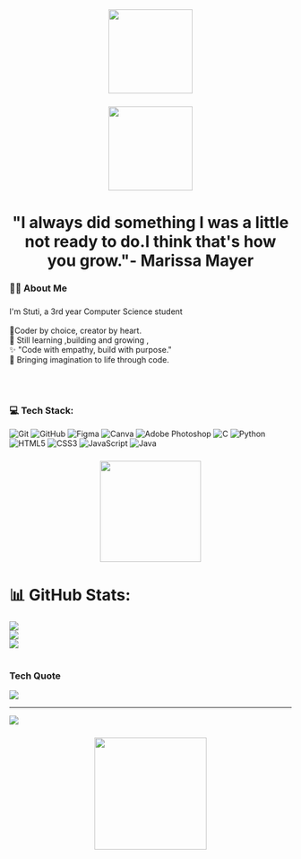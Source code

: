 ##
<div align="center">
  <img height="150" src= https://user-images.githubusercontent.com/74038190/221352975-94759904-aa4c-4032-a8ab-b546efb9c478.gif />
</div>

###
<div align="center">
  <img height="150" src= https://user-images.githubusercontent.com/74038190/226190894-18e959ba-d458-4a94-ac44-790190f2a947.gif />
</div>
<h1 align="center">"I always did something I was a little not ready to do.I think that's how you grow."- Marissa Mayer </h1>

###

<h3 align="left">👩‍💻  About Me</h3>

###
<p align="left">I'm Stuti, a 3rd year Computer Science student<br><br>
🔭Coder by choice, creator by heart.<br>
🌱 Still learning ,building and growing ,<br>
✨ "Code with empathy, build with purpose."<br>
💫 Bringing imagination to life through code.<br> </p><br>
<br>


### 💻 Tech Stack:
![Git](https://img.shields.io/badge/git-%23F05033.svg?style=for-the-badge&logo=git&logoColor=white) ![GitHub](https://img.shields.io/badge/github-%23121011.svg?style=for-the-badge&logo=github&logoColor=white) ![Figma](https://img.shields.io/badge/figma-%23F24E1E.svg?style=for-the-badge&logo=figma&logoColor=white) ![Canva](https://img.shields.io/badge/Canva-%2300C4CC.svg?style=for-the-badge&logo=Canva&logoColor=white) ![Adobe Photoshop](https://img.shields.io/badge/adobe%20photoshop-%2331A8FF.svg?style=for-the-badge&logo=adobe%20photoshop&logoColor=white) ![C](https://img.shields.io/badge/c-%2300599C.svg?style=for-the-badge&logo=c&logoColor=white) ![Python](https://img.shields.io/badge/python-3670A0?style=for-the-badge&logo=python&logoColor=ffdd54)<br> ![HTML5](https://img.shields.io/badge/html5-%23E34F26.svg?style=for-the-badge&logo=html5&logoColor=white) ![CSS3](https://img.shields.io/badge/css3-%231572B6.svg?style=for-the-badge&logo=css3&logoColor=white) ![JavaScript](https://img.shields.io/badge/javascript-%23323330.svg?style=for-the-badge&logo=javascript&logoColor=%23F7DF1E) ![Java](https://img.shields.io/badge/java-%23ED8B00.svg?style=for-the-badge&logo=openjdk&logoColor=white)

###
<div align="center">
  <img height="180" src= https://user-images.githubusercontent.com/74038190/219923809-b86dc415-a0c2-4a38-bc88-ad6cf06395a8.gif />
</div>


# 📊 GitHub Stats:
![](https://github-readme-stats.vercel.app/api?username=Stuti0507&theme=dark&hide_border=false&include_all_commits=false&count_private=false)<br/>
![](https://nirzak-streak-stats.vercel.app/?user=Stuti0507&theme=dark&hide_border=false)<br/>
![](https://github-readme-stats.vercel.app/api/top-langs/?username=Stuti0507&theme=dark&hide_border=false&include_all_commits=false&count_private=false&layout=compact)
# 

###  Tech Quote
![](https://quotes-github-readme.vercel.app/api?type=horizontal&theme=radical)

---
[![](https://visitcount.itsvg.in/api?id=Stuti0507&icon=0&color=0)](https://visitcount.itsvg.in)

### 
<div align="center">
  <img height="200" src= https://user-images.githubusercontent.com/74038190/213760705-0d5bf320-4f43-4352-b74b-0889ae726bf7.gif />
</div>

</div>




  
